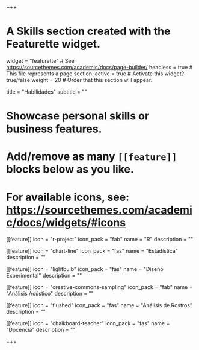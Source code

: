 +++
# A Skills section created with the Featurette widget.
widget = "featurette"  # See https://sourcethemes.com/academic/docs/page-builder/
headless = true  # This file represents a page section.
active = true  # Activate this widget? true/false
weight = 20  # Order that this section will appear.

title = "Habilidades"
subtitle = ""

# Showcase personal skills or business features.
# 
# Add/remove as many `[[feature]]` blocks below as you like.
# 
# For available icons, see: https://sourcethemes.com/academic/docs/widgets/#icons

[[feature]]
  icon = "r-project"
  icon_pack = "fab"
  name = "R"
  description = ""
  
[[feature]]
  icon = "chart-line"
  icon_pack = "fas"
  name = "Estadística"
  description = ""  
  
[[feature]]
  icon = "lightbulb"
  icon_pack = "fas"
  name = "Diseño Experimental"
  description = ""

[[feature]]
  icon = "creative-commons-sampling"
  icon_pack = "fab"
  name = "Análisis Acústico"
  description = ""

[[feature]]
  icon = "flushed"
  icon_pack = "fas"
  name = "Análisis de Rostros"
  description = ""  
  
[[feature]]
  icon = "chalkboard-teacher"
  icon_pack = "fas"
  name = "Docencia"
  description = "" 

+++

